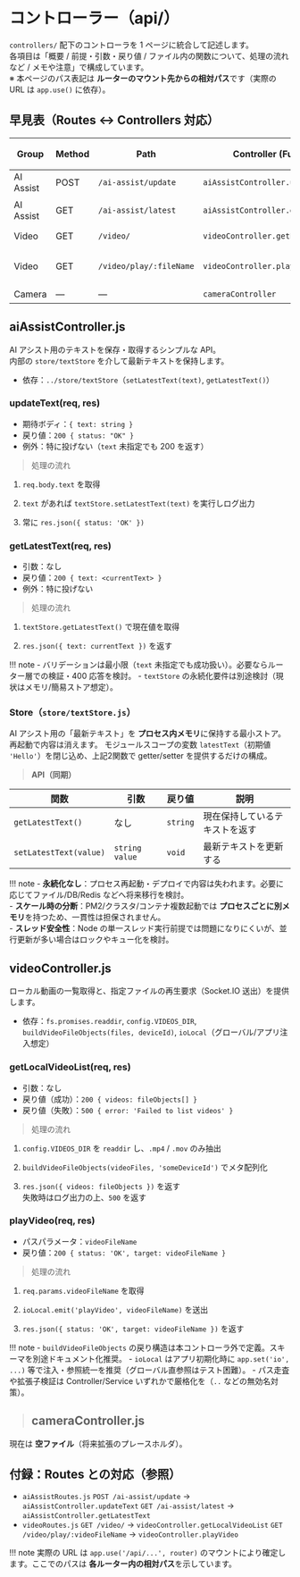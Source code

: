 # コントローラー（api/）

`controllers/` 配下のコントローラを 1 ページに統合して記述します。  
各項目は「概要 / 前提・引数・戻り値 / ファイル内の関数について、処理の流れなど / メモや注意」で構成しています。  
※ 本ページのパス表記は **ルーターのマウント先からの相対パス**です（実際の URL は `app.use()` に依存）。

## **早見表（Routes ↔ Controllers 対応）**

| Group         | Method | Path                     | Controller (Function)                | 成功時レスポンス例                     | 副作用 / 備考 |
|---------------|--------|--------------------------|--------------------------------------|----------------------------------------|---------------|
| AI Assist     | POST   | `/ai-assist/update`      | `aiAssistController.updateText`      | `{ status: "OK" }`                     | `textStore.setLatestText(text)` |
| AI Assist     | GET    | `/ai-assist/latest`      | `aiAssistController.getLatestText`   | `{ text: "<current>" }`                | なし |
| Video         | GET    | `/video/`                | `videoController.getLocalVideoList`  | `{ videos: [...] }`                    | `config.VIDEOS_DIR` を走査 |
| Video         | GET    | `/video/play/:fileName`  | `videoController.playVideo`          | `{ status: "OK", target: "<name>" }`   | `ioLocal.emit("playVideo", fileName)` |
| Camera        | —      | —                        | `cameraController`                   | —                                      | **空ファイル（プレースホルダ）** |

## **aiAssistController.js**

AI アシスト用のテキストを保存・取得するシンプルな API。  
内部の `store/textStore` を介して最新テキストを保持します。

- 依存：`../store/textStore`（`setLatestText(text)`, `getLatestText()`）

### **updateText(req, res)**

- 期待ボディ：`{ text: string }`
- 戻り値：`200 { status: "OK" }`
- 例外：特に投げない（`text` 未指定でも 200 を返す）

> 処理の流れ

1) `req.body.text` を取得  

2) `text` があれば `textStore.setLatestText(text)` を実行しログ出力  

3) 常に `res.json({ status: 'OK' })`  

### **getLatestText(req, res)**

- 引数：なし
- 戻り値：`200 { text: <currentText> }`
- 例外：特に投げない

> 処理の流れ

1) `textStore.getLatestText()` で現在値を取得  

2) `res.json({ text: currentText })` を返す  

!!! note
    - バリデーションは最小限（`text` 未指定でも成功扱い）。必要ならルーター層での検証・400 応答を検討。
    - `textStore` の永続化要件は別途検討（現状はメモリ/簡易ストア想定）。

### **Store（`store/textStore.js`）**

AI アシスト用の「最新テキスト」を **プロセス内メモリ**に保持する最小ストア。再起動で内容は消えます。
モジュールスコープの変数 `latestText`（初期値 `'Hello'`）を閉じ込め、上記2関数で getter/setter を提供するだけの構成。

> **API（同期）**

| 関数 | 引数 | 戻り値 | 説明 |
|---|---|---|---|
| `getLatestText()` | なし | `string` | 現在保持しているテキストを返す |
| `setLatestText(value)` | `string value` | `void` | 最新テキストを更新する |

!!! note
    - **永続化なし**：プロセス再起動・デプロイで内容は失われます。必要に応じてファイル/DB/Redis などへ将来移行を検討。  
    - **スケール時の分断**：PM2/クラスタ/コンテナ複数起動では **プロセスごとに別メモリ**を持つため、一貫性は担保されません。  
    - **スレッド安全性**：Node の単一スレッド実行前提では問題になりにくいが、並行更新が多い場合はロックやキュー化を検討。

## **videoController.js**

ローカル動画の一覧取得と、指定ファイルの再生要求（Socket.IO 送出）を提供します。

- 依存：`fs.promises.readdir`, `config.VIDEOS_DIR`, `buildVideoFileObjects(files, deviceId)`, `ioLocal`（グローバル/アプリ注入想定）

### **getLocalVideoList(req, res)**

- 引数：なし
- 戻り値（成功）：`200 { videos: fileObjects[] }`
- 戻り値（失敗）：`500 { error: 'Failed to list videos' }`

> 処理の流れ

1) `config.VIDEOS_DIR` を `readdir` し、`.mp4` / `.mov` のみ抽出  

2) `buildVideoFileObjects(videoFiles, 'someDeviceId')` でメタ配列化  

3) `res.json({ videos: fileObjects })` を返す  
    失敗時はログ出力の上、`500` を返す  

### **playVideo(req, res)**

- パスパラメータ：`videoFileName`
- 戻り値：`200 { status: 'OK', target: videoFileName }`

> 処理の流れ

1) `req.params.videoFileName` を取得  

2) `ioLocal.emit('playVideo', videoFileName)` を送出  

3) `res.json({ status: 'OK', target: videoFileName })` を返す  

!!! note
    - `buildVideoFileObjects` の戻り構造は本コントローラ外で定義。スキーマを別途ドキュメント化推奨。
    - `ioLocal` はアプリ初期化時に `app.set('io', ...)` 等で注入・参照統一を推奨（グローバル直参照はテスト困難）。
    - パス走査や拡張子検証は Controller/Service いずれかで厳格化を（`..` などの無効名対策）。

> ## **cameraController.js**

現在は **空ファイル**（将来拡張のプレースホルダ）。

## **付録：Routes との対応（参照）**

- `aiAssistRoutes.js`
  `POST /ai-assist/update` → `aiAssistController.updateText`
  `GET /ai-assist/latest` → `aiAssistController.getLatestText`
- `videoRoutes.js`
  `GET /video/` → `videoController.getLocalVideoList`
  `GET /video/play/:videoFileName` → `videoController.playVideo`

!!! note
    実際の URL は `app.use('/api/...', router)` のマウントにより確定します。ここでのパスは **各ルーター内の相対パス**を示しています。
